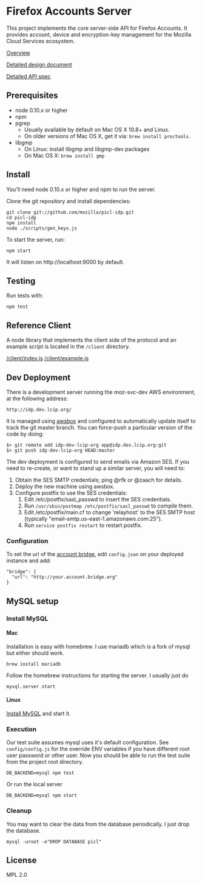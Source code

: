 Firefox Accounts Server
=======================

This project implements the core server-side API for Firefox Accounts.  It
provides account, device and encryption-key management for the Mozilla Cloud
Services ecosystem.

[Overview](/docs/overview.md)

[Detailed design document](https://wiki.mozilla.org/Identity/AttachedServices/KeyServerProtocol)

[Detailed API spec](/docs/api.md)

## Prerequisites

* node 0.10.x or higher
* npm
* pgrep
  *  Usually available by default on Mac OS X 10.8+ and Linux.
  *  On older versions of Mac OS X, get it via: `brew install proctools`.
* libgmp
  *  On Linux: install libgmp and libgmp-dev packages
  *  On Mac OS X: `brew install gmp`

## Install

You'll need node 0.10.x or higher and npm to run the server.

Clone the git repository and install dependencies:

    git clone git://github.com/mozilla/picl-idp.git
    cd picl-idp
    npm install
    node ./scripts/gen_keys.js

To start the server, run:

    npm start

It will listen on http://localhost:9000 by default.

## Testing

Run tests with:

    npm test

## Reference Client

A node library that implements the client side of the protocol and an example
script is located in the `/client` directory.

[/client/index.js](/client/index.js)
[/client/example.js](/client/example.js)


## Dev Deployment

There is a development server running the moz-svc-dev AWS environment, at the following address:

    http://idp.dev.lcip.org/

It is managed using [awsbox](http://awsbox.org/) and configured to automatically update itself to track the git master branch.  You can force-push a particular version of the code by doing:

    $> git remote add idp-dev-lcip-org app@idp.dev.lcip.org:git
    $> git push idp-dev-lcip-org HEAD:master


The dev deployment is configured to send emails via Amazon SES.  If you need to re-create, or want to stand up a similar server, you will need to:

  1.  Obtain the SES SMTP credentials; ping @rfk or @zaach for details.
  2.  Deploy the new machine using awsbox.
  3.  Configure postfix to use the SES credentials:
      1.  Edit /etc/postfix/sasl_passwd to insert the SES credentials.
      2.  Run `/usr/sbin/postmap /etc/postfix/sasl_passwd` to compile them.
      3.  Edit /etc/postfix/main.cf to change 'relayhost' to the SES SMTP host
          (typically "email-smtp.us-east-1.amazonaws.com:25").
      4.  Run `service postfix restart` to restart postfix.

### Configuration

To set the url of the [account bridge](https://github.com/mozilla/firefox-account-bridge),
edit `config.json` on your deployed instance and add:

    "bridge": {
      "url": "http://your.account.bridge.org"
    }

## MySQL setup

### Install MySQL

#### Mac

Installation is easy with homebrew. I use mariadb which is a fork of mysql but either should work.

    brew install mariadb

Follow the homebrew instructions for starting the server. I usually just do

    mysql.server start

#### Linux

[Install MySQL](http://bit.ly/19XPRZf) and start it.

### Execution

Our test suite assumes mysql uses it's default configuration. See `config/config.js` for the override ENV variables if you have different root user password or other user. Now you should be able to run the test suite from the project root directory.

    DB_BACKEND=mysql npm test

Or run the local server

    DB_BACKEND=mysql npm start


### Cleanup

You may want to clear the data from the database periodically. I just drop the database.

    mysql -uroot -e"DROP DATABASE picl"

## License

MPL 2.0
